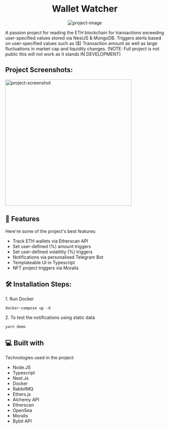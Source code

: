 <h1 align="center" id="title">Wallet Watcher</h1>

<p align="center"><img src="https://socialify.git.ci/luke-karmic/wallet-watcher-be/image?language=1&amp;owner=1&amp;name=1&amp;stargazers=1&amp;theme=Light" alt="project-image"></p>

<p id="description">A passion project for reading the ETH blockchain for transactions exceeding user-specified values stored via NestJS &amp; MongoDB. Triggers alerts based on user-specified values such as ($) Transaction amount as well as large fluctuations in market cap and liquidity changes. (NOTE: Full project is not public this will not work as it stands IN DEVELOPMENT)</p>

<h2>Project Screenshots:</h2>

<img src="https://i.ibb.co/0j9yjbS1/Screenshot-2025-02-11-at-12-19-24.png" alt="project-screenshot" height="400/">

  
  
<h2>🧐 Features</h2>

Here're some of the project's best features:

*   Track ETH wallets via Etherscan API
*   Set user-defined (%) amount triggers
*   Set user-defined volatility (%) triggers
*   Notifications via personalised Telegram Bot
*   Templateable UI in Typescript
*   NFT project triggers via Moralis

<h2>🛠️ Installation Steps:</h2>

<p>1. Run Docker</p>

```
docker-compose up -d
```
<p>2. To test the notifications using static data</p>

```
yarn demo
```

  
  
<h2>💻 Built with</h2>

Technologies used in the project:

*   Node.JS
*   Typescript
*   Nest.Js
*   Docker
*   RabbitMQ
*   Ethers.js
*   Alchemy API
*   Etherscan
*   OpenSea
*   Moralis
*   Bybit API
